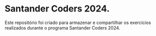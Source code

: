 # Santander Coders 2024.
<body> Este repositório foi criado para armazenar e compartilhar os exercícios realizados durante o programa Santander Coders 2024. </body>
